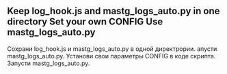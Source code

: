 Keep log_hook.js and mastg_logs_auto.py in one directory
Set your own CONFIG
Use mastg_logs_auto.py
----------------------------
Сохрани log_hook.js и mastg_logs_auto.py в одной директрории. апусти mastg_logs_auto.py.
Установи свои параметры CONFIG в коде скрипта.
Запусти mastg_logs_auto.py.
